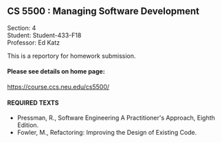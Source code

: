 ## CS 5500 : Managing Software Development
Section: 4 <br>
Student: Student-433-F18  <br>
Professor: Ed Katz  <br>

This is a reportory for homework submission.
#### Please see details on home page: 
<https://course.ccs.neu.edu/cs5500/>



#### REQUIRED TEXTS
* Pressman, R., Software Engineering A Practitioner's Approach, Eighth Edition. <br> 
* Fowler, M., Refactoring: Improving the Design of Existing Code. <br> 

